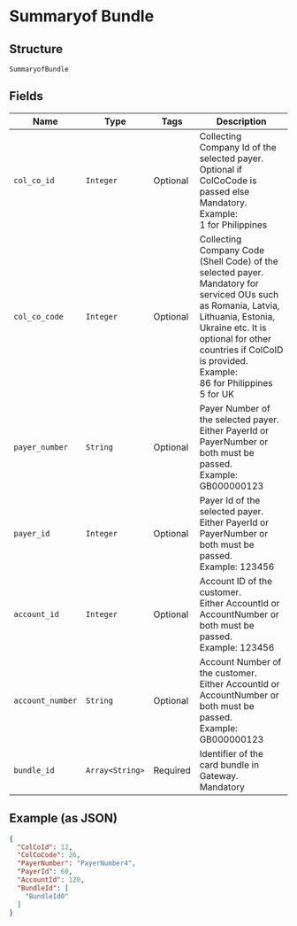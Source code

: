 
# Summaryof Bundle

## Structure

`SummaryofBundle`

## Fields

| Name | Type | Tags | Description |
|  --- | --- | --- | --- |
| `col_co_id` | `Integer` | Optional | Collecting Company Id of the selected payer.<br>Optional if ColCoCode is passed else Mandatory.<br>Example:<br>1 for Philippines |
| `col_co_code` | `Integer` | Optional | Collecting Company Code (Shell Code) of the selected payer.<br>Mandatory for serviced OUs such as Romania, Latvia, Lithuania, Estonia, Ukraine etc. It is optional for other countries if ColCoID is provided.<br>Example:<br>86 for Philippines<br>5 for UK |
| `payer_number` | `String` | Optional | Payer Number of the selected payer.<br>Either PayerId or PayerNumber or both must be passed.<br>Example: GB000000123 |
| `payer_id` | `Integer` | Optional | Payer Id of the selected payer.<br>Either PayerId or PayerNumber or both must be passed.<br>Example: 123456 |
| `account_id` | `Integer` | Optional | Account ID of the customer.<br>Either AccountId or AccountNumber or both must be passed.<br>Example: 123456 |
| `account_number` | `String` | Optional | Account Number of the customer.<br>Either AccountId or AccountNumber or both must be passed.<br>Example: GB000000123 |
| `bundle_id` | `Array<String>` | Required | Identifier of the card bundle in Gateway.<br>Mandatory |

## Example (as JSON)

```json
{
  "ColCoId": 12,
  "ColCoCode": 26,
  "PayerNumber": "PayerNumber4",
  "PayerId": 60,
  "AccountId": 120,
  "BundleId": [
    "BundleId0"
  ]
}
```

